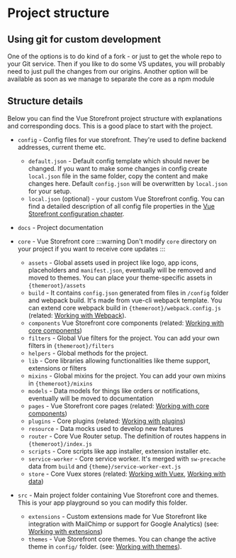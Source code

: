 # Project structure

## Using git for custom development

One of the options is to do kind of a fork - or just to get the whole repo to your Git service. Then if you like to do some VS updates, you will probably need to just pull the changes from our origins. Another option will be available as soon as we manage to separate the core as a npm module

## Structure details

Below you can find the Vue Storefront project structure with explanations and corresponding docs. This is a good place to start with the project.

- `config` - Config files for vue storefront. They're used to define backend addresses, current theme etc.
  - `default.json` - Default config template which should never be changed. If you want to make some changes in config create `local.json` file in the same folder, copy the content and make changes here. Default `config.json` will be overwritten by `local.json` for your setup.
  - `local.json` (optional) - your custom Vue Storefront config. You can find a detailed description of all config file properties in the [Vue Storefront configuration chapter](configuration.md).
- `docs` - Project documentation
- `core` - Vue Storefront core
  :::warning
  Don't modify `core` directory on your project if you want to receive core updates
  :::

  - `assets` - Global assets used in project like logo, app icons, placeholders and `manifest.json`, eventually will be removed and moved to themes. You can place your theme-specific assets in `{themeroot}/assets`
  - `build` - It contains `config.json` generated from files in `/config` folder and webpack build. It's made from vue-cli webpack template. You can extend core webpack build in `{themeroot}/webpack.config.js` (related: [Working with Webpack](../core-themes/webpack.md)).
  - `components` Vue Storefront core components (related: [Working with core components](../core-themes/core-components.md))
  - `filters` - Global Vue filters for the project. You can add your own filters in `{themeroot}/filters`
  - `helpers` - Global methods for the project.
  - `lib` - Core libraries allowing functionalities like theme support, extensions or filters
  - `mixins` - Global mixins for the project. You can add your own mixins in `{themeroot}/mixins`
  - `models` - Data models for things like orders or notifications, eventually will be moved to documentation
  - `pages` - Vue Storefront core pages (related: [Working with core components](../core-themes/core-components.md))
  - `plugins` - Core plugins (related: [Working with plugins](../core-themes/plugins.md))
  - `resource` - Data mocks used to develop new features
  - `router` - Core Vue Router setup. The definition of routes happens in `{themeroot}/index.js`
  - `scripts` - Core scripts like app installer, extension installer etc.
  - `service-worker` - Core service worker. It's merged with `sw-precache` data from `build` and `{theme}/service-worker-ext.js`
  - `store` - Core Vuex stores (related: [Working with Vuex](../data/vuex.md), [Working with data](../core-themes/data.md))

- `src` - Main project folder containing Vue Storefront core and themes. This is your app playground so you can modify this folder.
  - `extensions` - Custom extensions made for Vue Storefront like integration with MailChimp or support for Google Analytics) (see: [Working with extensions](../core-themes/extensions.md))
  - `themes` - Vue Storefront core themes. You can change the active theme in `config/` folder. (see: [Working with themes](../core-themes/themes.md)).
